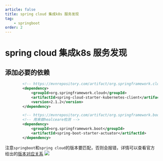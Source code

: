 ```yaml
---
article: false
title: spring cloud 集成k8s 服务发现
tag:
    - springboot
order: 2
---
```


# spring cloud 集成k8s 服务发现

## 添加必要的依赖

```xml
        <!-- https://mvnrepository.com/artifact/org.springframework.cloud/spring-cloud-starter-kubernetes -->
        <dependency>
            <groupId>org.springframework.cloud</groupId>
            <artifactId>spring-cloud-starter-kubernetes-client</artifactId>
            <version>2.1.2</version>
        </dependency>

        <!-- https://mvnrepository.com/artifact/org.springframework.boot/spring-boot-starter-actuator -->
        <!-- 用来做healceare检测 -->
        <dependency>
            <groupId>org.springframework.boot</groupId>
            <artifactId>spring-boot-starter-actuator</artifactId>
        </dependency>
```




注意`springboot`和`spring cloud`的版本要匹配，否则会报错，详情可以查看官方给出的[版本对应关系](https://spring.io/projects/spring-cloud#overview)
![](https://golearning.oss-cn-shanghai.aliyuncs.com/obsidian20220912163954.png)



